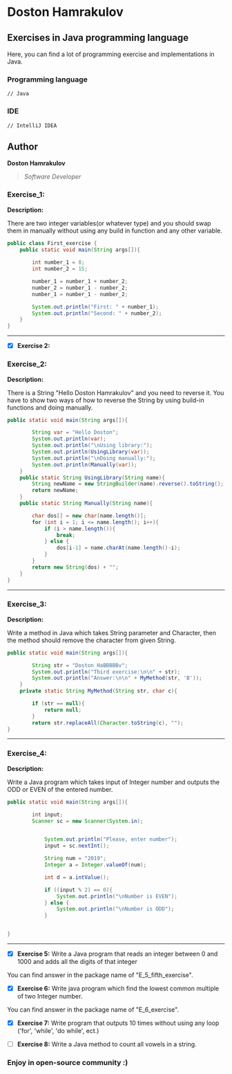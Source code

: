 # Doston Hamrakulov

## Exercises in Java programming language
  
Here, you can find a lot of programming exercise and implementations in Java.


### Programming language
```[java]
// Java 
```

### IDE
```[intellijidea]
// IntelliJ IDEA
```

## Author
**Doston Hamrakulov**
>*Software Developer*


### Exercise_1: ###
**Description:**

There are two integer variables(or whatever type) and you should swap them in manually without using any build in function and any other variable.

```java
public class First_exercise {
    public static void main(String args[]){
        
        int number_1 = 8;
        int number_2 = 15;

        number_1 = number_1 + number_2;
        number_2 = number_1 - number_2;
        number_1 = number_1 - number_2;

        System.out.println("First: " + number_1);
        System.out.println("Second: " + number_2);
    }
}
```
* * *


-[X] **Exercise 2:**

### Exercise_2: ###
**Description:**

There is a String "Hello Doston Hamrakulov" and you need to reverse it. You have to show two ways of how to reverse the String by using build-in functions and doing manually.

```java
public static void main(String args[]){

        String var = "Hello Doston";
        System.out.println(var);
        System.out.println("\nUsing library:");
        System.out.println(UsingLibrary(var));
        System.out.println("\nDoing manually:");
        System.out.println(Manually(var));
    }
    public static String UsingLibrary(String name){
        String newName = new StringBuilder(name).reverse().toString();
        return newName;
    }
    public static String Manually(String name){

        char dos[] = new char[name.length()];
        for (int i = 1; i <= name.length(); i++){
            if (i > name.length()){
                break;
            } else {
                dos[i-1] = name.charAt(name.length()-i);
            }
        }
        return new String(dos) + "";
    }
}
```
* * *

### Exercise_3: ###
**Description:**

Write a method in Java which takes String parameter and Character, then the method should remove the character from given String.

```java
public static void main(String args[]){

        String str = "Doston HaBBBBBv";
        System.out.println("Third exercise:\n\n" + str);
        System.out.println("Answer:\n\n" + MyMethod(str, 'B'));
    }
    private static String MyMethod(String str, char c){

        if (str == null){
            return null;
        }
        return str.replaceAll(Character.toString(c), "");
}
```
* * *


### Exercise_4: ###
**Description:**

Write a Java program which takes input of Integer number and outputs the ODD or EVEN of the entered number.

```java
public static void main(String args[]){

        int input;
        Scanner sc = new Scanner(System.in);


            System.out.println("Please, enter number");
            input = sc.nextInt();

            String num = "2019";
            Integer a = Integer.valueOf(num);

            int d = a.intValue();

            if ((input % 2) == 0){
                System.out.println("\nNumber is EVEN");
            } else {
                System.out.println("\nNumber is ODD");
            }


}
```
* * *

-[X] **Exercise 5:**
Write a Java program that reads an integer between 0 and 1000 and adds all the digits of that integer

You can find answer in the package name of "E_5_fifth_exercise".


-[X] **Exercise 6:**
Write java program which find the lowest common multiple of two Integer number.

You can find answer in the package name of "E_6_exercise".


-[X] **Exercise 7:**
Write program that outputs 10 times without using any loop ('for', 'while', 'do while', ect.)


-[ ] **Exercise 8:**
Write a Java method to count all vowels in a string.



### Enjoy in open-source community :)
